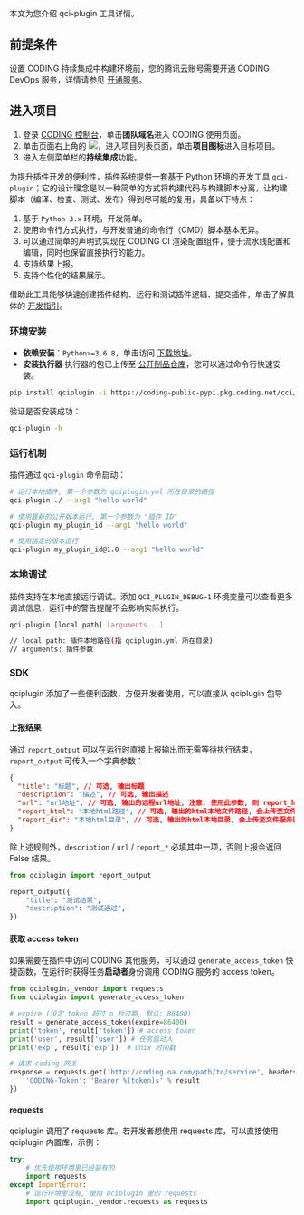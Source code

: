 本文为您介绍 qci-plugin 工具详情。

## 前提条件
设置 CODING 持续集成中构建环境前，您的腾讯云账号需要开通 CODING DevOps 服务，详情请参见 [开通服务](https://cloud.tencent.com/document/product/1115/37268)。

## 进入项目
1. 登录 [CODING 控制台](https://console.cloud.tencent.com/coding)，单击**团队域名**进入 CODING 使用页面。
2. 单击页面右上角的 <img src ="https://main.qcloudimg.com/raw/d94a8e60dd3a41d0af07d72ae0e9d70e.png" style ="margin:0">，进入项目列表页面，单击**项目图标**进入目标项目。
3.  进入左侧菜单栏的**持续集成**功能。

为提升插件开发的便利性，插件系统提供一套基于 Python 环境的开发工具 `qci-plugin`；它的设计理念是以一种简单的方式将构建代码与构建脚本分离，让构建脚本（编译、检查、测试、发布）得到尽可能的复用，具备以下特点：

1. 基于 `Python 3.x` 环境，开发简单。
2. 使用命令行方式执行，与开发普通的命令行（CMD）脚本基本无异。
3. 可以通过简单的声明式实现在 CODING CI 渲染配置组件，便于流水线配置和编辑，同时也保留直接执行的能力。
4. 支持结果上报。
5. 支持个性化的结果展示。

借助此工具能够快速创建插件结构、运行和测试插件逻辑、提交插件，单击了解具体的 [开发指引](https://cloud.tencent.com/document/product/1115/67817)。

### 环境安装[](id:env-init)
-   **依赖安装**：`Python>=3.6.8`，单击访问 [下载地址](https://www.python.org/downloads/)。
-   **安装执行器**
    执行器的包已上传至 [公开制品仓库](https://coding-public.coding.net/public-artifacts/cci/qci/packages)，您可以通过命令行快速安装。
```bash
pip install qciplugin -i https://coding-public-pypi.pkg.coding.net/cci/qci/simple/ --trusted-host coding-public-pypi.pkg.coding.net --extra-index https://mirrors.tencent.com/pypi/simple/
```
验证是否安装成功：
```bash
qci-plugin -h
```

### 运行机制[](id:operating-mechanism)
插件通过 `qci-plugin` 命令启动：
```bash
# 运行本地插件, 第一个参数为 qciplugin.yml 所在目录的路径
qci-plugin ./ --arg1 "hello world"

# 使用最新的公开版本运行, 第一个参数为 "插件 ID"
qci-plugin my_plugin_id --arg1 "hello world"

# 使用指定的版本运行
qci-plugin my_plugin_id@1.0 --arg1 "hello world"
```

### 本地调试[](id:localhost)
插件支持在本地直接运行调试。添加 `QCI_PLUGIN_DEBUG=1` 环境变量可以查看更多调试信息，运行中的警告提醒不会影响实际执行。
```bash
qci-plugin [local path] [arguments...]

// local path: 插件本地路径(指 qciplugin.yml 所在目录)
// arguments: 插件参数
```

### SDK[](id:sdk)
qciplugin 添加了一些便利函数，方便开发者使用，可以直接从 qciplugin 包导入。

#### 上报结果[](id:report)
通过 `report_output` 可以在运行时直接上报输出而无需等待执行结束，`report_output` 可传入一个字典参数：
```json
{
  "title": "标题", // 可选, 输出标题
  "description": "描述", // 可选, 输出描述
  "url": "url地址", // 可选, 输出的远程url地址, 注意: 使用此参数, 则 report_html, report_dir 无效
  "report_html": "本地html路径", // 可选, 输出的html本地文件路径, 会上传至文件服务器
  "report_dir": "本地html目录", // 可选, 输出的html本地目录, 会上传至文件服务器, 注意: 使用此参数, 必须提供 "report_html" 作为输出 "首页"
}
```

除上述规则外，`description` / `url` / `report_*` 必填其中一项，否则上报会返回 False 结果。
```python
from qciplugin import report_output

report_output({
    "title": "测试结果",
    "description": "测试通过",
})
```

#### 获取 access token[](id:access-token)
如果需要在插件中访问 CODING 其他服务，可以通过 `generate_access_token` 快捷函数，在运行时获得任务**启动者**身份调用 CODING 服务的 access token。
```python
from qciplugin._vendor import requests
from qciplugin import generate_access_token

# expire (设定 token 超过 n 秒过期, 默认: 86400)
result = generate_access_token(expire=86400)
print('token', result['token']) # access token
print('user', result['user']) # 任务启动人
print('exp', result['exp'])  # Unix 时间戳

# 请求 coding 网关
response = requests.get('http://coding.oa.com/path/to/service', headers={
    'CODING-Token': 'Bearer %(token)s' % result
})
```

#### requests[](id:requests)
qciplugin 调用了 requests 库。若开发者想使用 requests 库，可以直接使用 qciplugin 内置库，示例：
```python
try:
    # 优先使用环境里已经装有的
    import requests
except ImportError:
    # 运行环境里没有, 使用 qciplugin 里的 requests
    import qciplugin._vendor.requests as requests
```
